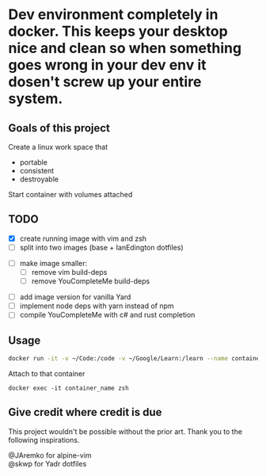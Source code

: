 # Dev environment completely in docker. This keeps your desktop nice and clean so when something goes wrong in your dev env it dosen't screw up your entire system.

## Goals of this project
Create a linux work space that 
* portable
* consistent
* destroyable

Start container with volumes attached

## TODO
- [x] create running image with vim and zsh
- [ ] split into two images (base + IanEdington dotfiles)
* [ ] make image smaller:
    * [ ] remove vim build-deps
    * [ ] remove YouCompleteMe build-deps
- [ ] add image version for vanilla Yard
- [ ] implement node deps with yarn instead of npm
- [ ] compile YouCompleteMe with c# and rust completion

## Usage
~~~bash
docker run -it -v ~/Code:/code -v ~/Google/Learn:/learn --name container_name ie/java:dev
~~~

Attach to that container

~~~
docker exec -it container_name zsh
~~~

## Give credit where credit is due
This project wouldn't be possible without the prior art.
Thank you to the following inspirations.

@JAremko for alpine-vim  
@skwp for Yadr dotfiles
